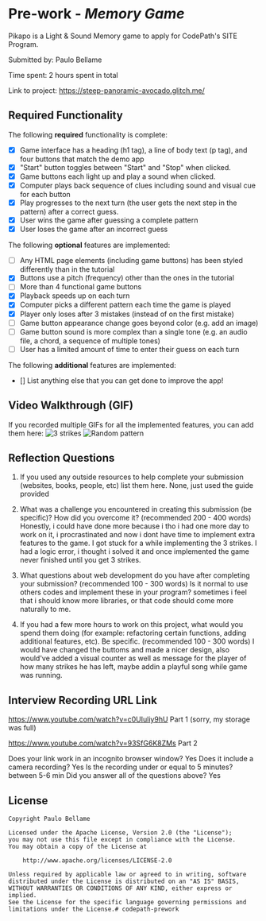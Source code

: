 # Pre-work - *Memory Game*

Pikapo is a Light & Sound Memory game to apply for CodePath's SITE Program. 

Submitted by: Paulo Bellame

Time spent: 2 hours spent in total

Link to project: https://steep-panoramic-avocado.glitch.me/

## Required Functionality

The following **required** functionality is complete:

* [x] Game interface has a heading (h1 tag), a line of body text (p tag), and four buttons that match the demo app
* [x] "Start" button toggles between "Start" and "Stop" when clicked. 
* [x] Game buttons each light up and play a sound when clicked. 
* [x] Computer plays back sequence of clues including sound and visual cue for each button
* [x] Play progresses to the next turn (the user gets the next step in the pattern) after a correct guess. 
* [x] User wins the game after guessing a complete pattern
* [x] User loses the game after an incorrect guess

The following **optional** features are implemented:

* [ ] Any HTML page elements (including game buttons) has been styled differently than in the tutorial
* [x] Buttons use a pitch (frequency) other than the ones in the tutorial
* [ ] More than 4 functional game buttons
* [x] Playback speeds up on each turn
* [x] Computer picks a different pattern each time the game is played
* [x] Player only loses after 3 mistakes (instead of on the first mistake)
* [ ] Game button appearance change goes beyond color (e.g. add an image)
* [ ] Game button sound is more complex than a single tone (e.g. an audio file, a chord, a sequence of multiple tones)
* [ ] User has a limited amount of time to enter their guess on each turn

The following **additional** features are implemented:

- [] List anything else that you can get done to improve the app!

## Video Walkthrough (GIF)

If you recorded multiple GIFs for all the implemented features, you can add them here:
![3 strikes](https://imgur.com/dPt3anH)
![Random pattern](https://imgur.com/PD6m8h3)


## Reflection Questions
1. If you used any outside resources to help complete your submission (websites, books, people, etc) list them here. 
None, just used the guide provided

2. What was a challenge you encountered in creating this submission (be specific)? How did you overcome it? (recommended 200 - 400 words) 
Honestly, i could have done more because i tho i had one more day to work on it, i procrastinated and now i dont have time to implement extra features to the game. I got stuck for a while implementing the 3 strikes. I had a logic error, i thought i solved it and once implemented the game never finished until you get 3 strikes.

3. What questions about web development do you have after completing your submission? (recommended 100 - 300 words) 
Is it normal to use others codes and implement these in your program? sometimes i feel that i should know more libraries, or that code should come more naturally to me.

4. If you had a few more hours to work on this project, what would you spend them doing (for example: refactoring certain functions, adding additional features, etc). Be specific. (recommended 100 - 300 words) 
I would have changed the buttoms and made a nicer design, also would've added a visual counter as well as message for the player of how many strikes he has left, maybe addin a playful song while game was running.



## Interview Recording URL Link

https://www.youtube.com/watch?v=c0UIuliy9hU Part 1 (sorry, my storage was full)

https://www.youtube.com/watch?v=93SfG6K8ZMs Part 2 

Does your link work in an incognito browser window?
Yes
Does it include a camera recording?
Yes
Is the recording under or equal to 5 minutes?
between 5-6 min
Did you answer all of the questions above?
Yes

## License

    Copyright Paulo Bellame

    Licensed under the Apache License, Version 2.0 (the "License");
    you may not use this file except in compliance with the License.
    You may obtain a copy of the License at

        http://www.apache.org/licenses/LICENSE-2.0

    Unless required by applicable law or agreed to in writing, software
    distributed under the License is distributed on an "AS IS" BASIS,
    WITHOUT WARRANTIES OR CONDITIONS OF ANY KIND, either express or implied.
    See the License for the specific language governing permissions and
    limitations under the License.#   c o d e p a t h - p r e w o r k  
 